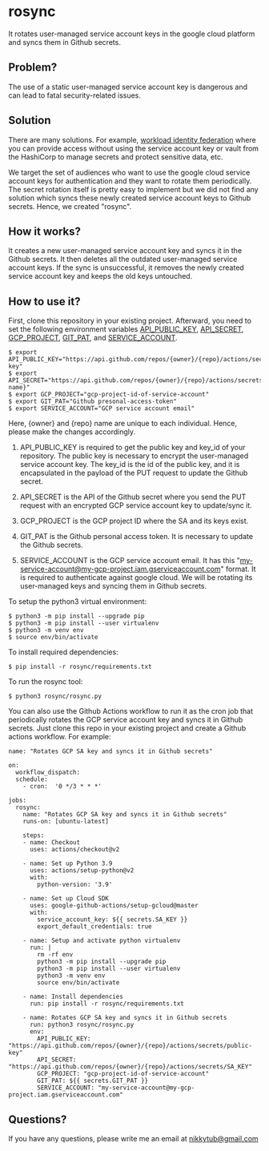 # rosync
It rotates user-managed service account keys in the google cloud platform and syncs them in Github secrets.

## Problem?
The use of a static user-managed service account key is dangerous and can lead to fatal security-related issues.

## Solution
There are many solutions. For example, [workload identity federation](https://cloud.google.com/iam/docs/workload-identity-federation) where you can provide access without using the service account key or vault from the HashiCorp to manage secrets and protect sensitive data, etc.

We target the set of audiences who want to use the google cloud service account keys for authentication and they want to rotate them periodically. The secret rotation itself is pretty easy to implement but we did not find any solution which syncs these newly created service account keys to Github secrets. Hence, we created "rosync".

## How it works?
It creates a new user-managed service account key and syncs it in the Github secrets. It then deletes all the outdated user-managed service account keys. If the sync is unsuccessful, it removes the newly created service account key and keeps the old keys untouched.

## How to use it?
First, clone this repository in your existing project. Afterward, you need to set the following environment variables [API_PUBLIC_KEY](https://docs.github.com/en/rest/reference/actions#get-a-repository-public-key), 
[API_SECRET](https://docs.github.com/en/rest/reference/actions#create-or-update-a-repository-secret), [GCP_PROJECT](https://cloud.google.com/resource-manager/docs/creating-managing-projects), [GIT_PAT](https://docs.github.com/en/authentication/keeping-your-account-and-data-secure/creating-a-personal-access-token), and [SERVICE_ACCOUNT](https://cloud.google.com/iam/docs/creating-managing-service-accounts#iam-service-accounts-create-console).
```
$ export API_PUBLIC_KEY="https://api.github.com/repos/{owner}/{repo}/actions/secrets/public-key"
$ export API_SECRET="https://api.github.com/repos/{owner}/{repo}/actions/secrets/{secret-name}"
$ export GCP_PROJECT="gcp-project-id-of-service-account"
$ export GIT_PAT="Github presonal-access-token"
$ export SERVICE_ACCOUNT="GCP service account email"
```
Here, {owner} and {repo} name are unique to each individual. Hence, please make the changes accordingly.

1. API_PUBLIC_KEY is required to get the public key and key_id of your repository. The public key is necessary to encrypt the user-managed service account key. The key_id is the id of the public key, and it is encapsulated in the payload of the PUT request to update the Github secret. 

1. API_SECRET is the API of the Github secret where you send the PUT request with an encrypted GCP service account key to update/sync it.

1. GCP_PROJECT is the GCP project ID where the SA and its keys exist.

1. GIT_PAT is the Github personal access token. It is necessary to update the Github secrets. 

1. SERVICE_ACCOUNT is the GCP service account email. It has this "my-service-account@my-gcp-project.iam.gserviceaccount.com" format. It is required to authenticate against google cloud. We will be rotating its user-managed keys and syncing them in Github secrets.

To setup the python3 virtual environment:
```
$ python3 -m pip install --upgrade pip
$ python3 -m pip install --user virtualenv
$ python3 -m venv env
$ source env/bin/activate
```

To install required dependencies:
```
$ pip install -r rosync/requirements.txt
```

To run the rosync tool:
```
$ python3 rosync/rosync.py
```

You can also use the Github Actions workflow to run it as the cron job that periodically rotates the GCP service account key and syncs it in Github secrets. Just clone this repo in your existing project and create a Github actions workflow. For example:
```
name: "Rotates GCP SA key and syncs it in Github secrets"

on:
  workflow_dispatch:
  schedule:
    - cron:  '0 */3 * * *'

jobs:
  rosync:
    name: "Rotates GCP SA key and syncs it in Github secrets"
    runs-on: [ubuntu-latest]

    steps:
    - name: Checkout
      uses: actions/checkout@v2

    - name: Set up Python 3.9
      uses: actions/setup-python@v2
      with:
        python-version: '3.9'

    - name: Set up Cloud SDK
      uses: google-github-actions/setup-gcloud@master
      with:
        service_account_key: ${{ secrets.SA_KEY }}
        export_default_credentials: true

    - name: Setup and activate python virtualenv
      run: |
        rm -rf env
        python3 -m pip install --upgrade pip
        python3 -m pip install --user virtualenv
        python3 -m venv env
        source env/bin/activate

    - name: Install dependencies
      run: pip install -r rosync/requirements.txt

    - name: Rotates GCP SA key and syncs it in Github secrets
      run: python3 rosync/rosync.py
      env:
        API_PUBLIC_KEY: "https://api.github.com/repos/{owner}/{repo}/actions/secrets/public-key"
        API_SECRET: "https://api.github.com/repos/{owner}/{repo}/actions/secrets/SA_KEY"
        GCP_PROJECT: "gcp-project-id-of-service-account"
        GIT_PAT: ${{ secrets.GIT_PAT }}
        SERVICE_ACCOUNT: "my-service-account@my-gcp-project.iam.gserviceaccount.com"
```

## Questions?
If you have any questions, please write me an email at nikkytub@gmail.com
